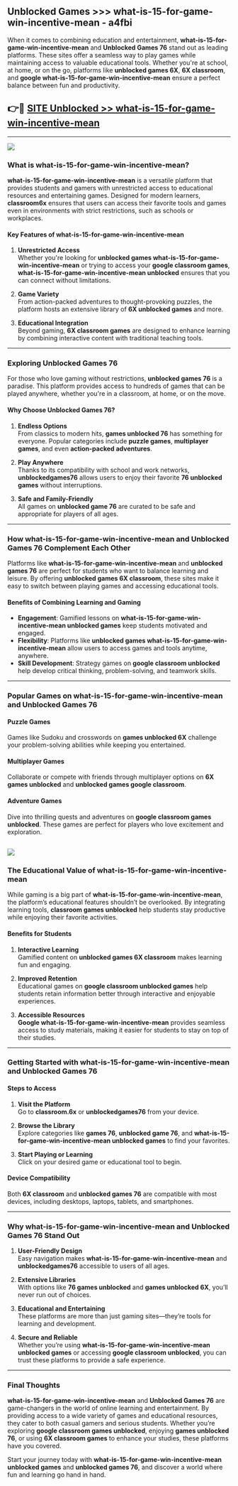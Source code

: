 ## Unblocked Games >>> what-is-15-for-game-win-incentive-mean - a4fbi 

When it comes to combining education and entertainment, **what-is-15-for-game-win-incentive-mean** and **Unblocked Games 76** stand out as leading platforms. These sites offer a seamless way to play games while maintaining access to valuable educational tools. Whether you're at school, at home, or on the go, platforms like **unblocked games 6X**, **6X classroom**, and **google what-is-15-for-game-win-incentive-mean** ensure a perfect balance between fun and productivity.
## 👉🔴 [SITE Unblocked >> what-is-15-for-game-win-incentive-mean](http://premium.freeplayer.one?title=what-is-15-for-game-win-incentive-mean&ref=22JU)
---
<a href="http://premium.freeplayer.one?title=what-is-15-for-game-win-incentive-mean&ref=22JU/"><img src="https://github.com/user-attachments/assets/438f12ca-57a4-47a3-8ead-c64da593a1e5"/></a>
### What is what-is-15-for-game-win-incentive-mean?  

**what-is-15-for-game-win-incentive-mean** is a versatile platform that provides students and gamers with unrestricted access to educational resources and entertaining games. Designed for modern learners, **classroom6x** ensures that users can access their favorite tools and games even in environments with strict restrictions, such as schools or workplaces.  

#### Key Features of what-is-15-for-game-win-incentive-mean  

1. **Unrestricted Access**  
   Whether you're looking for **unblocked games what-is-15-for-game-win-incentive-mean** or trying to access your **google classroom games**, **what-is-15-for-game-win-incentive-mean unblocked** ensures that you can connect without limitations.  

2. **Game Variety**  
   From action-packed adventures to thought-provoking puzzles, the platform hosts an extensive library of **6X unblocked games** and more.  

3. **Educational Integration**  
   Beyond gaming, **6X classroom games** are designed to enhance learning by combining interactive content with traditional teaching tools.  



---

### Exploring Unblocked Games 76  

For those who love gaming without restrictions, **unblocked games 76** is a paradise. This platform provides access to hundreds of games that can be played anywhere, whether you're in a classroom, at home, or on the move.  

#### Why Choose Unblocked Games 76?  

1. **Endless Options**  
   From classics to modern hits, **games unblocked 76** has something for everyone. Popular categories include **puzzle games**, **multiplayer games**, and even **action-packed adventures**.  

2. **Play Anywhere**  
   Thanks to its compatibility with school and work networks, **unblockedgames76** allows users to enjoy their favorite **76 unblocked games** without interruptions.  

3. **Safe and Family-Friendly**  
   All games on **unblocked game 76** are curated to be safe and appropriate for players of all ages.  

---

### How what-is-15-for-game-win-incentive-mean and Unblocked Games 76 Complement Each Other  

Platforms like **what-is-15-for-game-win-incentive-mean** and **unblocked games 76** are perfect for students who want to balance learning and leisure. By offering **unblocked games 6X classroom**, these sites make it easy to switch between playing games and accessing educational tools.  

#### Benefits of Combining Learning and Gaming  

- **Engagement**: Gamified lessons on **what-is-15-for-game-win-incentive-mean unblocked games** keep students motivated and engaged.  
- **Flexibility**: Platforms like **unblocked games what-is-15-for-game-win-incentive-mean** allow users to access games and tools anytime, anywhere.  
- **Skill Development**: Strategy games on **google classroom unblocked** help develop critical thinking, problem-solving, and teamwork skills.  

---

### Popular Games on what-is-15-for-game-win-incentive-mean and Unblocked Games 76  

#### Puzzle Games  

Games like Sudoku and crosswords on **games unblocked 6X** challenge your problem-solving abilities while keeping you entertained.  

#### Multiplayer Games  

Collaborate or compete with friends through multiplayer options on **6X games unblocked** and **unblocked games google classroom**.  

#### Adventure Games  

Dive into thrilling quests and adventures on **google classroom games unblocked**. These games are perfect for players who love excitement and exploration.  

<a href="http://download.freeplayer.one?title=what-is-15-for-game-win-incentive-mean&ref=23D/"><img src="https://github.com/user-attachments/assets/fe0c3e91-c8e1-489c-acf0-e2f614c12fb8"/></a>
---

### The Educational Value of what-is-15-for-game-win-incentive-mean  

While gaming is a big part of **what-is-15-for-game-win-incentive-mean**, the platform’s educational features shouldn’t be overlooked. By integrating learning tools, **classroom games unblocked** help students stay productive while enjoying their favorite activities.  

#### Benefits for Students  

1. **Interactive Learning**  
   Gamified content on **unblocked games 6X classroom** makes learning fun and engaging.  

2. **Improved Retention**  
   Educational games on **google classroom unblocked games** help students retain information better through interactive and enjoyable experiences.  

3. **Accessible Resources**  
   **Google what-is-15-for-game-win-incentive-mean** provides seamless access to study materials, making it easier for students to stay on top of their studies.  

---

### Getting Started with what-is-15-for-game-win-incentive-mean and Unblocked Games 76  

#### Steps to Access  

1. **Visit the Platform**  
   Go to **classroom.6x** or **unblockedgames76** from your device.  

2. **Browse the Library**  
   Explore categories like **games 76**, **unblocked game 76**, and **what-is-15-for-game-win-incentive-mean unblocked games** to find your favorites.  

3. **Start Playing or Learning**  
   Click on your desired game or educational tool to begin.  

#### Device Compatibility  

Both **6X classroom** and **unblocked games 76** are compatible with most devices, including desktops, laptops, tablets, and smartphones.  

---

### Why what-is-15-for-game-win-incentive-mean and Unblocked Games 76 Stand Out  

1. **User-Friendly Design**  
   Easy navigation makes **what-is-15-for-game-win-incentive-mean** and **unblockedgames76** accessible to users of all ages.  

2. **Extensive Libraries**  
   With options like **76 games unblocked** and **games unblocked 6X**, you’ll never run out of choices.  

3. **Educational and Entertaining**  
   These platforms are more than just gaming sites—they’re tools for learning and development.  

4. **Secure and Reliable**  
   Whether you’re using **what-is-15-for-game-win-incentive-mean unblocked games** or accessing **google classroom unblocked**, you can trust these platforms to provide a safe experience.  

---

### Final Thoughts  

**what-is-15-for-game-win-incentive-mean** and **Unblocked Games 76** are game-changers in the world of online learning and entertainment. By providing access to a wide variety of games and educational resources, they cater to both casual gamers and serious students. Whether you’re exploring **google classroom games unblocked**, enjoying **games unblocked 76**, or using **6X classroom games** to enhance your studies, these platforms have you covered.  

Start your journey today with **what-is-15-for-game-win-incentive-mean unblocked games** and **unblocked games 76**, and discover a world where fun and learning go hand in hand.  